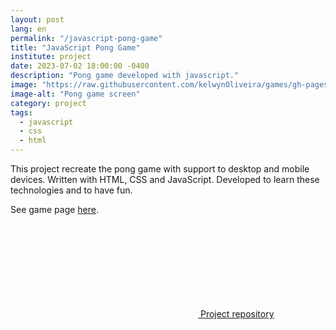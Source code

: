 ```yaml
---
layout: post
lang: en
permalink: "/javascript-pong-game"
title: "JavaScript Pong Game"
institute: project
date: 2023-07-02 18:00:00 -0400
description: "Pong game developed with javascript."
image: "https://raw.githubusercontent.com/kelwynOliveira/games/gh-pages/thumb.jpg"
image-alt: "Pong game screen"
category: project
tags:
  - javascript
  - css
  - html
---
```


This project recreate the pong game with support to desktop and mobile devices. Written with HTML, CSS and JavaScript. Developed to learn these technologies and to have fun.

See game page <a href="https://kelwynoliveira.github.io/games/games-page/pingpong.html" target="_blank">here</a>.

<div class="github">
  <a  href="https://github.com/kelwynOliveira/games" target="_blank">
    <svg class="svg-icon">
        <use xlink:href="{{ '/assets/svg/minima-social-icons.svg#github' | relative_url }}"></use>
    </svg>
  <span>Project repository</span>
  </a>
</div>
<br/>
